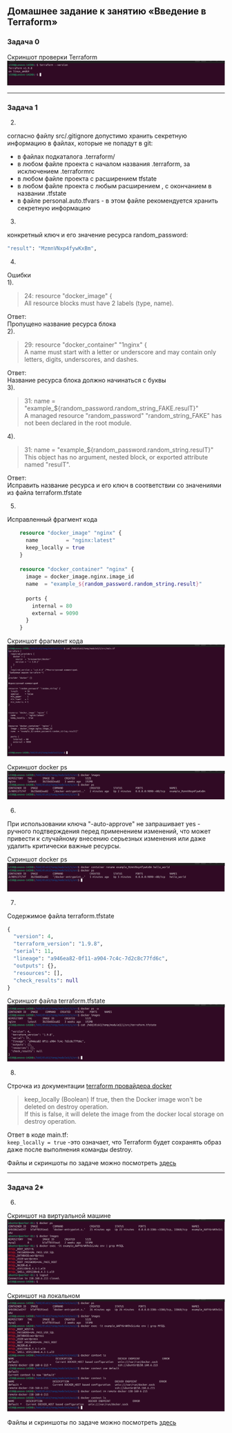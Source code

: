 ## Домашнее задание к занятию «Введение в Terraform»

### Задача 0  
Скриншот проверки Terraform  
![terraform --version](0/m3_ex1_0_1.png)  

***
### Задача 1  
2.  
согласно файлу src/.gitignore допустимо хранить секретную информацию в файлах, которые не попадут в git:
  - в файлах подкаталога .terraform/  
  - в любом файле проекта с началом названия .terraform, за исключением .terraformrc  
  - в любом файле проекта с расширением tfstate  
  - в любом файле проекта с любым расширением , с окончанием в названии .tfstate  
  - в файле personal.auto.tfvars - в этом файле рекомендуется хранить секретную информацию  

3.  
конкретный ключ и его значение ресурса random_password:  
```tf
"result": "MzmnVNxp4fywKxBm",
```
  
4.  
Ошибки  
1).  
  > 24: resource "docker_image" {  
  > All resource blocks must have 2 labels (type, name).  
  
Ответ:  
 Пропущено название ресурса блока  
2).  
  > 29: resource "docker_container" "1nginx" {  
  > A name must start with a letter or underscore and may contain only letters, digits, underscores, and dashes.  
  
Ответ:  
Название ресурса блока должно начинаться с буквы  
3).  
  > 31:   name  = "example_${random_password.random_string_FAKE.resulT}"  
  > A managed resource "random_password" "random_string_FAKE" has not been declared in the root module.  
  
4).  
  > 31:   name  = "example_${random_password.random_string.resulT}"  
  > This object has no argument, nested block, or exported attribute named "resulT".  
  
Ответ:  
Исправить название ресурса и его ключ в соответствии со значениями из файла terraform.tfstate  

5.  
Исправленный фрагмент кода
```tf
	resource "docker_image" "nginx" {
	  name         = "nginx:latest"
	  keep_locally = true
	}

	resource "docker_container" "nginx" {
	  image = docker_image.nginx.image_id
	  name  = "example_${random_password.random_string.result}"

	  ports {
	    internal = 80
	    external = 9090
	  }
	}
```

Скриншот фрагмент кода  
![фрагмент исправленного кода](1/m3_ex1_1_5_4.png)  

Скриншот docker ps  
![фрагмент исправленного кода](1/m3_ex1_1_5_3.png)  

6.  
При использовании ключа "-auto-approve" не запрашивает yes - ручного подтверждения перед применением изменений,
что может привести к случайному внесению серьезных изменения или даже удалить критически важные ресурсы.  

Скриншот docker ps  
![фрагмент исправленного кода](1/m3_ex1_1_6_1.png)  

7.  
Содержимое файла terraform.tfstate
```tf
{
  "version": 4,
  "terraform_version": "1.9.8",
  "serial": 11,
  "lineage": "a946ea82-0f11-a904-7c4c-7d2c8c77fd6c",
  "outputs": {},
  "resources": [],
  "check_results": null
}
```  

Скриншот файла terraform.tfstate  
![terraform destroy](1/m3_ex1_1_7_4.png)  

8.  
Строчка из документации [terraform провайдера docker](https://docs.comcloud.xyz/providers/kreuzwerker/docker/latest/docs)   
> keep_locally (Boolean) If true, then the Docker image won't be deleted on destroy operation.  
> If this is false, it will delete the image from the docker local storage on destroy operation.  

Ответ в коде main.tf:   
`keep_locally = true` -это означает, что Terraform будет сохранять образ даже после выполнения команды destroy.  

Файлы и скриншоты по задаче можно посмотреть [здесь](1/)  

***
### Задача 2*
6.  
Скриншот на виртуальной машине  
![хост](2/m3_ex1_2_6_2.png)  

Скриншот на локальном  
![хост](2/m3_ex1_2_6_3.png)  

Файлы и скриншоты по задаче можно посмотреть [здесь](2/)  


